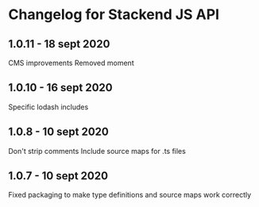# Changelog for Stackend JS API

## 1.0.11 - 18 sept 2020

CMS improvements
Removed moment


## 1.0.10 - 16 sept 2020

Specific lodash includes

## 1.0.8 - 10 sept 2020

Don't strip comments
Include source maps for .ts files

## 1.0.7 - 10 sept 2020

Fixed packaging to make type definitions and source maps work correctly
